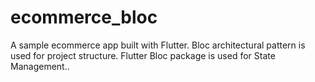 # ecommerce_bloc

A sample ecommerce app built with Flutter.
Bloc architectural pattern is used for project structure. 
Flutter Bloc package is used for State Management..


